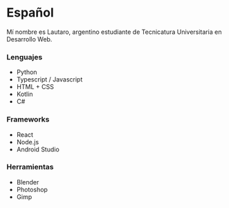 <h1>Español</h1>
<p>Mí nombre es Lautaro, argentino estudiante de Tecnicatura Universitaria en Desarrollo Web.</p>

<h3>Lenguajes</h3>
<ul>
    <li>Python</li>
    <li>Typescript / Javascript</li>
    <li>HTML + CSS</li>
    <li>Kotlin</li>
    <li>C#</li>
</ul>

<h3>Frameworks</h3>
<ul>
    <li>React</li>
    <li>Node.js</li>
    <li>Android Studio</li>
</ul>

<h3>Herramientas</h3>
<ul>
    <li>Blender</li>
    <li>Photoshop</li>
    <li>Gimp</li>
</ul>
